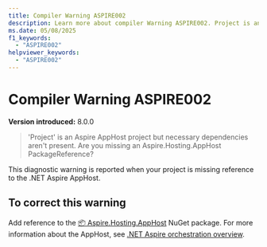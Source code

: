 ```yaml
---
title: Compiler Warning ASPIRE002
description: Learn more about compiler Warning ASPIRE002. Project is an Aspire AppHost project but necessary dependencies aren't present. Are you missing an Aspire.Hosting.AppHost PackageReference?
ms.date: 05/08/2025
f1_keywords:
  - "ASPIRE002"
helpviewer_keywords:
  - "ASPIRE002"
---
```


# Compiler Warning ASPIRE002

**Version introduced:** 8.0.0

> 'Project' is an Aspire AppHost project but necessary dependencies aren't present. Are you missing an Aspire.Hosting.AppHost PackageReference?

This diagnostic warning is reported when your project is missing reference to the .NET Aspire AppHost.

## To correct this warning

Add reference to the [📦 Aspire.Hosting.AppHost](https://www.nuget.org/packages/Aspire.Hosting.AppHost) NuGet package. For more information about the AppHost, see [.NET Aspire orchestration overview](../fundamentals/app-host-overview.md).
